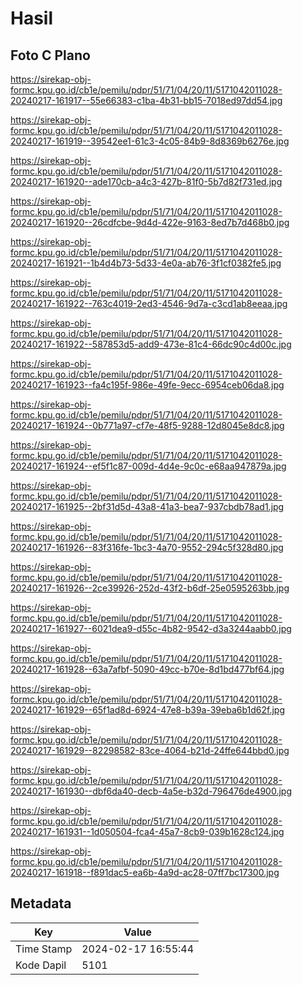 # Hasil

## Foto C Plano

https://sirekap-obj-formc.kpu.go.id/cb1e/pemilu/pdpr/51/71/04/20/11/5171042011028-20240217-161917--55e66383-c1ba-4b31-bb15-7018ed97dd54.jpg

https://sirekap-obj-formc.kpu.go.id/cb1e/pemilu/pdpr/51/71/04/20/11/5171042011028-20240217-161919--39542ee1-61c3-4c05-84b9-8d8369b6276e.jpg

https://sirekap-obj-formc.kpu.go.id/cb1e/pemilu/pdpr/51/71/04/20/11/5171042011028-20240217-161920--ade170cb-a4c3-427b-81f0-5b7d82f731ed.jpg

https://sirekap-obj-formc.kpu.go.id/cb1e/pemilu/pdpr/51/71/04/20/11/5171042011028-20240217-161920--26cdfcbe-9d4d-422e-9163-8ed7b7d468b0.jpg

https://sirekap-obj-formc.kpu.go.id/cb1e/pemilu/pdpr/51/71/04/20/11/5171042011028-20240217-161921--1b4d4b73-5d33-4e0a-ab76-3f1cf0382fe5.jpg

https://sirekap-obj-formc.kpu.go.id/cb1e/pemilu/pdpr/51/71/04/20/11/5171042011028-20240217-161922--763c4019-2ed3-4546-9d7a-c3cd1ab8eeaa.jpg

https://sirekap-obj-formc.kpu.go.id/cb1e/pemilu/pdpr/51/71/04/20/11/5171042011028-20240217-161922--587853d5-add9-473e-81c4-66dc90c4d00c.jpg

https://sirekap-obj-formc.kpu.go.id/cb1e/pemilu/pdpr/51/71/04/20/11/5171042011028-20240217-161923--fa4c195f-986e-49fe-9ecc-6954ceb06da8.jpg

https://sirekap-obj-formc.kpu.go.id/cb1e/pemilu/pdpr/51/71/04/20/11/5171042011028-20240217-161924--0b771a97-cf7e-48f5-9288-12d8045e8dc8.jpg

https://sirekap-obj-formc.kpu.go.id/cb1e/pemilu/pdpr/51/71/04/20/11/5171042011028-20240217-161924--ef5f1c87-009d-4d4e-9c0c-e68aa947879a.jpg

https://sirekap-obj-formc.kpu.go.id/cb1e/pemilu/pdpr/51/71/04/20/11/5171042011028-20240217-161925--2bf31d5d-43a8-41a3-bea7-937cbdb78ad1.jpg

https://sirekap-obj-formc.kpu.go.id/cb1e/pemilu/pdpr/51/71/04/20/11/5171042011028-20240217-161926--83f316fe-1bc3-4a70-9552-294c5f328d80.jpg

https://sirekap-obj-formc.kpu.go.id/cb1e/pemilu/pdpr/51/71/04/20/11/5171042011028-20240217-161926--2ce39926-252d-43f2-b6df-25e0595263bb.jpg

https://sirekap-obj-formc.kpu.go.id/cb1e/pemilu/pdpr/51/71/04/20/11/5171042011028-20240217-161927--6021dea9-d55c-4b82-9542-d3a3244aabb0.jpg

https://sirekap-obj-formc.kpu.go.id/cb1e/pemilu/pdpr/51/71/04/20/11/5171042011028-20240217-161928--63a7afbf-5090-49cc-b70e-8d1bd477bf64.jpg

https://sirekap-obj-formc.kpu.go.id/cb1e/pemilu/pdpr/51/71/04/20/11/5171042011028-20240217-161929--65f1ad8d-6924-47e8-b39a-39eba6b1d62f.jpg

https://sirekap-obj-formc.kpu.go.id/cb1e/pemilu/pdpr/51/71/04/20/11/5171042011028-20240217-161929--82298582-83ce-4064-b21d-24ffe644bbd0.jpg

https://sirekap-obj-formc.kpu.go.id/cb1e/pemilu/pdpr/51/71/04/20/11/5171042011028-20240217-161930--dbf6da40-decb-4a5e-b32d-796476de4900.jpg

https://sirekap-obj-formc.kpu.go.id/cb1e/pemilu/pdpr/51/71/04/20/11/5171042011028-20240217-161931--1d050504-fca4-45a7-8cb9-039b1628c124.jpg

https://sirekap-obj-formc.kpu.go.id/cb1e/pemilu/pdpr/51/71/04/20/11/5171042011028-20240217-161918--f891dac5-ea6b-4a9d-ac28-07ff7bc17300.jpg


## Metadata

| Key        | Value               |
| ---------- | ------------------- |
| Time Stamp | 2024-02-17 16:55:44 |
| Kode Dapil | 5101                |



